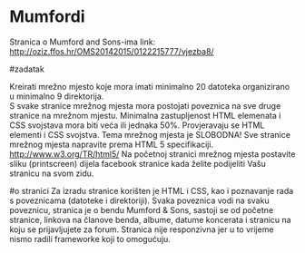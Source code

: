 # Mumfordi
Stranica o Mumford and Sons-ima
link: http://oziz.ffos.hr/OMS20142015/0122215777/vjezba8/

#zadatak

Kreirati mrežno mjesto koje mora imati minimalno 20 datoteka organizirano u minimalno 9 direktorija.  
S svake stranice mrežnog mjesta mora postojati poveznica na sve druge stranice na mrežnom mjestu. 
Minimalna zastupljenost HTML elemenata i CSS svojstava mora biti veća ili jednaka 50%. Provjeravaju se 
HTML elementi i CSS svojstva. Tema mrežnog mjesta je SLOBODNA!
 Sve stranice mrežnog mjesta napravite prema HTML 5 specifikaciji.
http://www.w3.org/TR/html5/
Na početnoj stranici mrežnog mjesta postavite sliku (printscreen) dijela facebook stranice kada želite 
podijeliti Vašu stranicu na svom zidu.

#o stranici
Za izradu stranice korišten je HTML i CSS, kao i poznavanje rada s poveznicama (datoteke i direktoriji). 
Svaka poveznica vodi na svaku poveznicu, stranica je o bendu Mumford & Sons, sastoji se od početne stranice, 
linkova na članove benda, albume, datume koncerata i stranicu na koju se prijavljujete za forum. Stranica nije 
responzivna jer u to vrijeme nismo radili frameworke koji to omogućuju.
